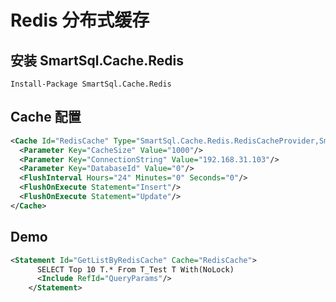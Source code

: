 # Redis 分布式缓存

## 安装 SmartSql.Cache.Redis

``` chsarp
Install-Package SmartSql.Cache.Redis
```

## Cache 配置

``` xml
<Cache Id="RedisCache" Type="SmartSql.Cache.Redis.RedisCacheProvider,SmartSql.Cache.Redis">
  <Parameter Key="CacheSize" Value="1000"/>
  <Parameter Key="ConnectionString" Value="192.168.31.103"/>
  <Parameter Key="DatabaseId" Value="0"/>
  <FlushInterval Hours="24" Minutes="0" Seconds="0"/>
  <FlushOnExecute Statement="Insert"/>
  <FlushOnExecute Statement="Update"/>
</Cache>
```

## Demo

``` xml
<Statement Id="GetListByRedisCache" Cache="RedisCache">
      SELECT Top 10 T.* From T_Test T With(NoLock)
      <Include RefId="QueryParams"/>
    </Statement>
```